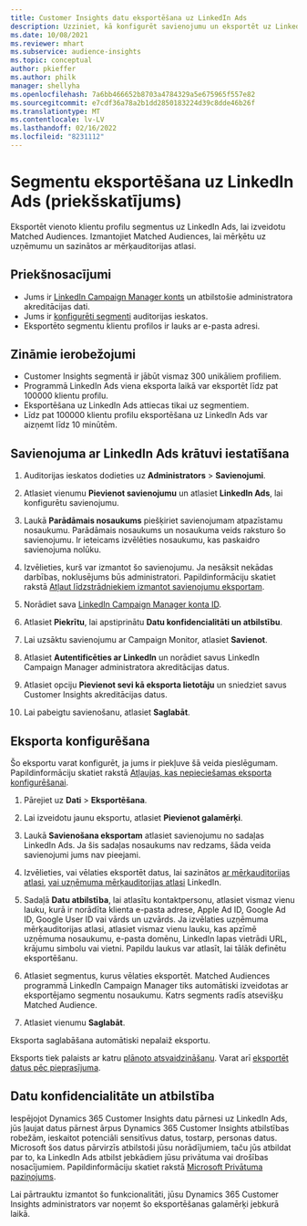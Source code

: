 ```yaml
---
title: Customer Insights datu eksportēšana uz LinkedIn Ads
description: Uzziniet, kā konfigurēt savienojumu un eksportēt uz LinkedIn Ads.
ms.date: 10/08/2021
ms.reviewer: mhart
ms.subservice: audience-insights
ms.topic: conceptual
author: pkieffer
ms.author: philk
manager: shellyha
ms.openlocfilehash: 7a6bb466652b8703a4784329a5e675965f557e82
ms.sourcegitcommit: e7cdf36a78a2b1dd2850183224d39c8dde46b26f
ms.translationtype: MT
ms.contentlocale: lv-LV
ms.lasthandoff: 02/16/2022
ms.locfileid: "8231112"
---
```

# <a name="export-segments-to-linkedin-ads-preview"></a>Segmentu eksportēšana uz LinkedIn Ads (priekšskatījums)

Eksportēt vienoto klientu profilu segmentus uz LinkedIn Ads, lai izveidotu Matched Audiences. Izmantojiet Matched Audiences, lai mērķētu uz uzņēmumu un sazinātos ar mērķauditorijas atlasi.

## <a name="prerequisites"></a>Priekšnosacījumi

-   Jums ir [LinkedIn Campaign Manager konts](https://business.linkedin.com/marketing-solutions/ads) un atbilstošie administratora akreditācijas dati.
-   Jums ir [konfigurēti segmenti](segments.md) auditorijas ieskatos.
-   Eksportēto segmentu klientu profilos ir lauks ar e-pasta adresi.

## <a name="known-limitations"></a>Zināmie ierobežojumi

- Customer Insights segmentā ir jābūt vismaz 300 unikāliem profiliem. 
- Programmā LinkedIn Ads viena eksporta laikā var eksportēt līdz pat 100000 klientu profilu.
- Eksportēšana uz LinkedIn Ads attiecas tikai uz segmentiem.
- Līdz pat 100000 klientu profilu eksportēšana uz LinkedIn Ads var aizņemt līdz 10 minūtēm. 

## <a name="set-up-the-connection-to-linkedin-ads"></a>Savienojuma ar LinkedIn Ads krātuvi iestatīšana

1. Auditorijas ieskatos dodieties uz **Administrators** > **Savienojumi**.

1. Atlasiet vienumu **Pievienot savienojumu** un atlasiet **LinkedIn Ads**, lai konfigurētu savienojumu.

1. Laukā **Parādāmais nosaukums** piešķiriet savienojumam atpazīstamu nosaukumu. Parādāmais nosaukums un nosaukuma veids raksturo šo savienojumu. Ir ieteicams izvēlēties nosaukumu, kas paskaidro savienojuma nolūku.

1. Izvēlieties, kurš var izmantot šo savienojumu. Ja nesāksit nekādas darbības, noklusējums būs administratori. Papildinformāciju skatiet rakstā [Atļaut līdzstrādniekiem izmantot savienojumu eksportam](connections.md#allow-contributors-to-use-a-connection-for-exports).

1. Norādiet sava [LinkedIn Campaign Manager konta ID](https://www.linkedin.com/help/lms/answer/a424270).

1. Atlasiet **Piekrītu**, lai apstiprinātu **Datu konfidencialitāti un atbilstību**.

1. Lai uzsāktu savienojumu ar Campaign Monitor, atlasiet **Savienot**.

1. Atlasiet **Autentificēties ar LinkedIn** un norādiet savus LinkedIn Campaign Manager administratora akreditācijas datus.

1. Atlasiet opciju **Pievienot sevi kā eksporta lietotāju** un sniedziet savus Customer Insights akreditācijas datus.

1. Lai pabeigtu savienošanu, atlasiet **Saglabāt**.

## <a name="configure-an-export"></a>Eksporta konfigurēšana

Šo eksportu varat konfigurēt, ja jums ir piekļuve šā veida pieslēgumam. Papildinformāciju skatiet rakstā [Atļaujas, kas nepieciešamas eksporta konfigurēšanai](export-destinations.md#set-up-a-new-export).

1. Pārejiet uz **Dati** > **Eksportēšana**.

1. Lai izveidotu jaunu eksportu, atlasiet **Pievienot galamērķi**.

1. Laukā **Savienošana eksportam** atlasiet savienojumu no sadaļas LinkedIn Ads. Ja šis sadaļas nosaukums nav redzams, šāda veida savienojumi jums nav pieejami.

1. Izvēlieties, vai vēlaties eksportēt datus, lai sazinātos [ar mērķauditorijas atlasi](https://business.linkedin.com/marketing-solutions/ad-targeting/contact-targeting), [vai uzņēmuma mērķauditorijas atlasi](https://business.linkedin.com/marketing-solutions/ad-targeting/account-targeting) LinkedIn. 

1. Sadaļā **Datu atbilstība**, lai atlasītu kontaktpersonu, atlasiet vismaz vienu lauku, kurā ir norādīta klienta e-pasta adrese, Apple Ad ID, Google Ad ID, Google User ID vai vārds un uzvārds. Ja izvēlaties uzņēmuma mērķauditorijas atlasi, atlasiet vismaz vienu lauku, kas apzīmē uzņēmuma nosaukumu, e-pasta domēnu, LinkedIn lapas vietrādi URL, krājumu simbolu vai vietni. Papildu laukus var atlasīt, lai tālāk definētu eksportēšanu. 

1. Atlasiet segmentus, kurus vēlaties eksportēt. Matched Audiences programmā LinkedIn Campaign Manager tiks automātiski izveidotas ar eksportējamo segmentu nosaukumu. Katrs segments radīs atsevišķu Matched Audience. 

1. Atlasiet vienumu **Saglabāt**.

Eksporta saglabāšana automātiski nepalaiž eksportu.

Eksports tiek palaists ar katru [plānoto atsvaidzināšanu](system.md#schedule-tab). Varat arī [eksportēt datus pēc pieprasījuma](export-destinations.md#run-exports-on-demand). 


## <a name="data-privacy-and-compliance"></a>Datu konfidencialitāte un atbilstība

Iespējojot Dynamics 365 Customer Insights datu pārnesi uz LinkedIn Ads, jūs ļaujat datus pārnest ārpus Dynamics 365 Customer Insights atbilstības robežām, ieskaitot potenciāli sensitīvus datus, tostarp, personas datus. Microsoft šos datus pārvirzīs atbilstoši jūsu norādījumiem, taču jūs atbildat par to, ka LinkedIn Ads atbilst jebkādiem jūsu privātuma vai drošības nosacījumiem. Papildinformāciju skatiet rakstā [Microsoft Privātuma paziņojums](https://go.microsoft.com/fwlink/?linkid=396732).

Lai pārtrauktu izmantot šo funkcionalitāti, jūsu Dynamics 365 Customer Insights administrators var noņemt šo eksportēšanas galamērķi jebkurā laikā.
